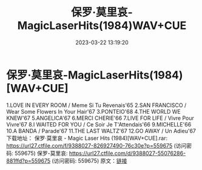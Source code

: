 ﻿---
title: 保罗·莫里哀-MagicLaserHits(1984)WAV+CUE
date: 2023-03-22 13:19:20
categories: 古典音乐、新世纪、纯音雅乐
tags: 纯音雅乐
---
# 保罗·莫里哀-MagicLaserHits(1984)[WAV+CUE]

1.LOVE IN EVERY ROOM / Meme Si Tu
Revenais'65
2.SAN FRANCISCO / Wear Some Flowers In Your Hair'67
3.PONTEIO'68
4.THE WORLD WE KNEW'67
5.ANGELICA'67
6.MERCI CHERIE'66
7.LIVE FOR LIFE / Vivre Pour Vivre'67
8.I WAITED FOR YOU / Ce Soir Je T'Attendais'66
9.MICHELLE'66
10.A BANDA / Parade'67
11.THE LAST WALTZ'67
12.GO AWAY / Un Adieu'67
下载地址：
保罗·莫里哀 - Magic Laser Hits (1984)[WAV+CUE].rar: https://url27.ctfile.com/f/9388027-826927490-76c30e?p=559675
(访问密码: 559675)
保罗-莫里哀: https://url27.ctfile.com/d/9388027-55076286-881ffd?p=559675
(访问密码: 559675)
原文：[链接](https://blog.sina.com.cn/s/blog_1647c7e7601031130.html)